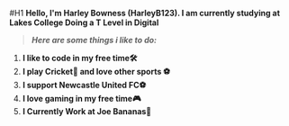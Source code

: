 #H1 **Hello, I'm Harley Bowness (HarleyB123). I am currently studying at Lakes College Doing a T Level in Digital**

> ***Here are some things i like to do:***

1. **I like to code in my free time🛠️**
2. **I play Cricket🏏 and love other sports ⚽**
3. **I support Newcastle United FC⚽**
4. **I love gaming in my free time🎮**
5. **I Currently Work at Joe Bananas👷**
